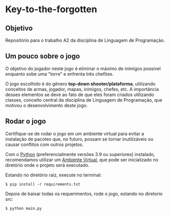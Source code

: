 # Key-to-the-forgotten

## Objetivo

Repositório para o trabalho A2 da disciplina de Linguagem de Programação.

## Um pouco sobre o jogo

O objetivo do jogador neste jogo é eliminar o máximo de inimigos possível enquanto sobe uma "torre" e enfrenta três chefões. 

O jogo escolhido é do gênero **top-down shooter/plataforma**, utilizando conceitos de armas, jogador, mapas, inimigos, chefes, etc. A importância desses elementos se deve ao fato de que eles foram criados utilizando classes, conceito central da disciplina de Linguagem de Programação, que motivou o desenvolvimento deste jogo.

## Rodar o jogo

Certifique-se de rodar o jogo em um ambiente virtual para evitar a instalação de pacotes que, no futuro, possam se tornar inutilizáveis ou causar conflitos com outros projetos.

Com o [Python](https://www.python.org/) (preferencialmente versões 3.9 ou superiores) instalado, recomendamos utilizar um [Ambiente Virtual](https://docs.python.org/3.13/library/venv.html), que pode ser inicializado no diretório onde o projeto será executado.

Estando no diretório raiz, execute no terminal:

```shell
$ pip install -r requirements.txt
```
Depois de baixar todas os requerimentos, rode o jogo, estando no diretorio src:

```shell
$ python main.py
```

